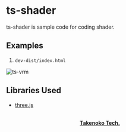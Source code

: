 # ts-shader

ts-shader is sample code for coding shader.


## Examples

1. `dev-dist/index.html`

![ts-vrm](./.github/snapshot.png)

## Libraries Used

-   [three.js](https://threejs.org/)

<p align="center">
  <br>
  <a href=""><strong>Takenoko Tech.</strong></a>
</p>
